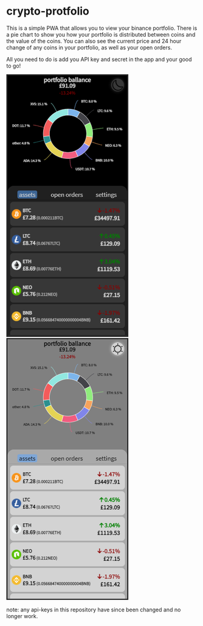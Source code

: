 # crypto-protfolio
This is a simple PWA that allows you to view your binance portfolio.
There is a pie chart to show you how your portfolio is distributed between coins and the value of the coins.
You can also see the current price and 24 hour change of any coins in your portfolio, as well as your open orders.

All you need to do is add you API key and secret in the app and your good to go!

<img src="/resources/example1.png"><img src="/resources/example2.png">

note: any api-keys in this repository have since been changed and no longer work.

